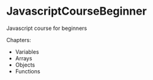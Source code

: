 # JavascriptCourseBeginner
Javascript course for beginners

Chapters:
- Variables
- Arrays
- Objects
- Functions
